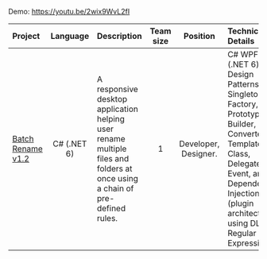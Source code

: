 Demo: https://youtu.be/2wix9WvL2fI

| Project | Language | Description | Team size | Position | Technical Details | Achievement | Time spent | Ending month |
| :-- | :-: | :-- | :-: | :-: | :-- | :-- | :-: | :-: |
| [Batch Rename v1.2](../Projects-for-CV/Csharp%20WPF%20-%20Batch%20Rename/) | C# (.NET 6) | A responsive desktop application helping user rename multiple files and folders at once using a chain of pre-defined rules. | 1 | Developer, Designer. | C# WPF (.NET 6); Design Patterns: Singleton, Factory, Prototype, Builder, Converter, Template Class, Delegate & Event, and Dependency Injection (plugin architecture using DLL); Regular Expression. | Knowledge of C# (.NET 6) and WPF UI fundamentals | About 2 weeks | 02/2024 |